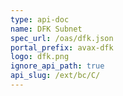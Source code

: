 ```yaml
---
type: api-doc
name: DFK Subnet
spec_url: /oas/dfk.json
portal_prefix: avax-dfk
logo: dfk.png
ignore_api_path: true
api_slug: /ext/bc/C/
---
```

